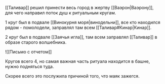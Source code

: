 [[Таливар]] решил принести весь город в жертву [[Ваэрон|Ваэрону]], для чего направил поток душ к ритуальным кругам.

1 круг был в подвале [[Винокурня моря|винодельни]], все кто находился рядом - помолодели, заправлял там всем [[Таливар#Кинар|Кинар]].

2 круг был в подвале [[Заячья игла]], там всем заправлял [[Таливар]] в образе старого волшебника.

![[Письмо с отчетом]]

Кругов всего 4, но самая важная часть ритуала находится в башне, нужно подняться туда.

Скорее всего это послужила причиной того, что маяк зажегся.
